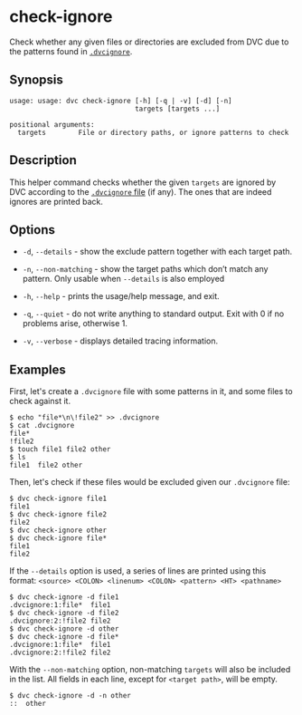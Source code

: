 # check-ignore

Check whether any given files or directories are excluded from DVC
due to the patterns found in [`.dvcignore`](/doc/user-guide/dvcignore).

## Synopsis

```usage
usage: usage: dvc check-ignore [-h] [-q | -v] [-d] [-n]
                               targets [targets ...]

positional arguments:
  targets        File or directory paths, or ignore patterns to check
```

## Description

This helper command checks whether the given `targets` are ignored by DVC
according to the [`.dvcignore` file](/doc/user-guide/dvcignore) (if any). The
ones that are indeed ignores are printed back.

## Options

- `-d`, `--details` - show the exclude pattern together with each target path.

- `-n`, `--non-matching` - show the target paths which don’t match any pattern.
  Only usable when `--details` is also employed

- `-h`, `--help` - prints the usage/help message, and exit.

- `-q`, `--quiet` - do not write anything to standard output. Exit with 0 if no
  problems arise, otherwise 1.

- `-v`, `--verbose` - displays detailed tracing information.

## Examples

First, let's create a `.dvcignore` file with some patterns in it, and some files
to check against it.

```dvc
$ echo "file*\n\!file2" >> .dvcignore
$ cat .dvcignore
file*
!file2
$ touch file1 file2 other
$ ls
file1  file2 other
```

Then, let's check if these files would be excluded given our `.dvcignore` file:

```dvc
$ dvc check-ignore file1
file1
$ dvc check-ignore file2
file2
$ dvc check-ignore other
$ dvc check-ignore file*
file1
file2 
```

If the `--details` option is used, a series of lines are printed using this format:
`<source> <COLON> <linenum> <COLON> <pattern> <HT> <pathname>`

```dvc
$ dvc check-ignore -d file1
.dvcignore:1:file*	file1
$ dvc check-ignore -d file2
.dvcignore:2:!file2	file2
$ dvc check-ignore -d other
$ dvc check-ignore -d file*
.dvcignore:1:file*	file1
.dvcignore:2:!file2	file2
```

With the `--non-matching` option, non-matching `targets` will also be 
included in the list. All fields in each line, except for `<target path>`, will
be empty.

```dvc
$ dvc check-ignore -d -n other
::	other
```
